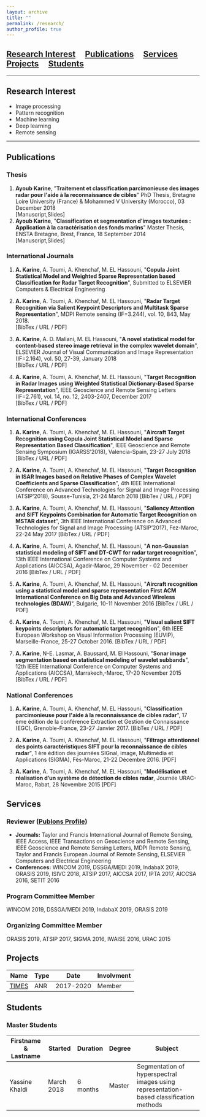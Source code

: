 ```yaml
---
layout: archive
title: ""
permalink: /research/
author_profile: true
---
```

## [Research Interest](#research-interest) &nbsp; &nbsp; [Publications](#publications) &nbsp; &nbsp; [Services](#services) &nbsp; &nbsp; [Projects](#projects) &nbsp; &nbsp; [Students](#students) 

---
## Research Interest
* Image processing  
* Pattern recognition
* Machine learning 
* Deep learning
* Remote sensing

---
## Publications

### Thesis
1. **Ayoub Karine**, "**Traitement et classification parcimonieuse des images radar pour l'aide à la reconnaissance de cibles**" 
PhD Thesis, Bretagne Loire University (France) & Mohammed V University (Morocco), 03 December 2018  
[Manuscript,Slides] 
2. **Ayoub Karine**, "**Classification et segmentation d’images texturées : Application à la caractérisation des fonds marins**" 
Master Thesis, ENSTA Bretagne, Brest, France, 18 September 2014  
[Manuscript,Slides]

### International Journals
1. **A. Karine**, A. Toumi, A. Khenchaf, M. EL Hassouni, "**Copula Joint Statistical Model and Weighted Sparse Representation based Classification for Radar Target Recognition**", Submitted to ELSEVIER Computers & Electrical Engineering 

2. **A. Karine**, A. Toumi, A. Khenchaf, M. EL Hassouni, "**Radar Target Recognition via Salient Keypoint Descriptors and Multitask Sparse Representation**", MDPI Remote sensing (IF=3.244), vol. 10, 843, May 2018.  
[BibTex / URL / PDF]  

3. **A. Karine**, A. D. Maliani, M. EL Hassouni, "**A novel statistical model for content-based stereo image retrieval in the complex wavelet domain**", ELSEVIER Journal of Visual Communication and Image Representation (IF=2.164), vol. 50, 27-39, January 2018  
[BibTex / URL / PDF]  

4. **A. Karine**, A. Toumi, A. Khenchaf, M. EL Hassouni, "**Target Recognition in Radar Images using Weighted Statistical Dictionary-Based Sparse Representation**", IEEE Geoscience and Remote Sensing Letters (IF=2.761), vol. 14, no. 12, 2403-2407, December 2017  
[BibTex / URL / PDF]  

### International Conferences
1. **A. Karine**, A. Toumi, A. Khenchaf, M. EL Hassouni, "**Aircraft Target Recognition using Copula Joint Statistical Model and Sparse Representation Based Classification**", IEEE Geoscience and Remote Sensing Symposium (IGARSS’2018), Valencia-Spain, 23-27 July 2018
[BibTex / URL / PDF]  

2. **A. Karine**, A. Toumi, A. Khenchaf, M. EL Hassouni, "**Target Recognition in ISAR Images based on Relative Phases of Complex Wavelet Coefficients and Sparse Classification**", 4th IEEE International Conference on Advanced Technologies for Signal and Image Processing (ATSIP’2018), Sousse-Tunisia, 21-24 March 2018
[BibTex / URL / PDF]  

3. **A. Karine**, A. Toumi, A. Khenchaf, M. EL Hassouni, "**Saliency Attention and SIFT Keypoints Combination for Automatic Target Recognition on MSTAR dataset**", 3th IEEE International Conference on Advanced Technologies for Signal and Image Processing (ATSIP’2017), Fez-Maroc, 22-24 May 2017
[BibTex / URL / PDF]  

4. **A. Karine**, A. Toumi, A. Khenchaf, M. EL Hassouni, "**A non-Gaussian statistical modeling of SIFT and DT-CWT for radar target recognition**", 13th IEEE International Conference on Computer Systems and Applications (AICCSA), Agadir-Maroc, 29 November - 02 December 2016 
[BibTex / URL / PDF]  

5. **A. Karine**, A. Toumi, A. Khenchaf, M. EL Hassouni, "**Aircraft recognition using a statistical model and sparse representation 
First ACM International Conference on Big Data and Advanced Wireless technologies (BDAW)**", Bulgarie, 10-11 November 2016
[BibTex / URL / PDF]  

6. **A. Karine**, A. Toumi, A. Khenchaf, M. EL Hassouni, "**Visual salient SIFT keypoints descriptors for automatic target recognition**", 
6th IEEE European Workshop on Visual Information Processing (EUVIP), Marseille-France, 25-27 October 2016. 
[BibTex / URL / PDF]  

7. **A. Karine**, N-E. Lasmar, A. Baussard, M. El Hassouni, "**Sonar image segmentation based on statistical modeling of wavelet subbands**", 12th IEEE International Conference on Computer Systems and Applications (AICCSA), Marrakech,-Maroc, 17-20 November 2015
[BibTex / URL / PDF]  

### National Conferences
1. **A. Karine**, A. Toumi, A. Khenchaf, M. EL Hassouni, "**Classification parcimonieuse pour l'aide à la reconnaissance de cibles radar**", 
17 ème édition de la conférence Extraction et Gestion de Connaissance (EGC), Grenoble-France, 23-27 Janvier 2017. 
[BibTex / URL / PDF]  

2. **A. Karine**, A. Toumi, A. Khenchaf, M. EL Hassouni, "**Filtrage attentionnel des points caractéristiques SIFT pour la reconnaissance de cibles radar**", 1 ère édition des journées SIGnal, image, Multimédia et Applications (SIGMA), Fès-Maroc, 21-22 Décembre 2016.
[PDF]  

3. **A. Karine**, A. Toumi, A. Khenchaf, M. EL Hassouni, "**Modélisation et réalisation d’un système de détection de cibles radar**, Journée URAC-Maroc, Rabat, 28 Novembre 2015
[PDF]

## Services 
### Reviewer ([Publons Profile](https://publons.com/researcher/1627569/ayoub-karine/))
* **Journals:**  Taylor and Francis International Journal of Remote Sensing, IEEE Access, IEEE Transactions on Geoscience and Remote Sensing, IEEE Geoscience and Remote Sensing Letters, MDPI Remote Sensing, Taylor and Francis European Journal of Remote Sensing, ELSEVIER Computers and Electrical Engineering
* **Conferences:** WINCOM 2019, DSSGA/MEDI 2019, IndabaX 2019, ORASIS 2019, ISIVC 2018, ATSIP 2017, AICCSA 2017, IPTA 2017, AICCSA 2016, SETIT 2016

### Program Committee Member
WINCOM 2019, DSSGA/MEDI 2019, IndabaX 2019, ORASIS 2019

### Organizing Committee Member
ORASIS 2019, ATSIP 2017, SIGMA 2016, IWAISE 2016, URAC 2015

## Projects

| Name | Type | Date | Involvment
|------|------|------| ------|
| [TIMES](#http://anr-times.unistra.fr/) | ANR | 2017-2020 | Member |

## Students
### Master Students

| Firstname & Lastname | Started | Duration | Degree | Subject |
|----------------|------|---------|---------|---------|
| Yassine Khaldi | March 2018 | 6 months | Master |Segmentation of hyperspectral images using representation-based classification methods |
